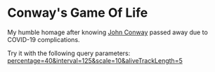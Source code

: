 # Conway's Game Of Life

My humble homage after knowing [John Conway](https://pt.wikipedia.org/wiki/John_Conway) passed away due to COVID-19 complications.


Try it with the following query parameters: [percentage=40&interval=125&scale=10&aliveTrackLength=5](https://virgs.github.io/conways-game-of-life?percentage=40&interval=125&scale=10)
